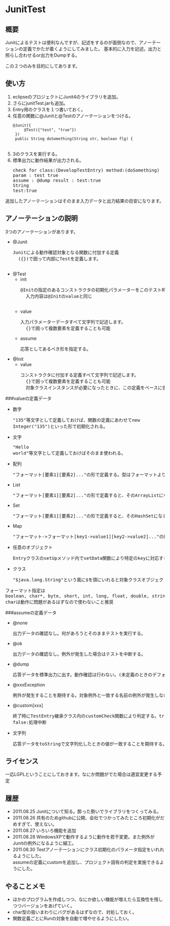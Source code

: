 # JunitTest

## 概要
Junitによるテストは便利なんですが、記述をするのが面倒なので、アノーテーションの定義でかたが着くようにしてみました。
基本的に入力を記述。出力と照らし合わせるor出力をDumpする。

この２つのみを目的にしてあります。

## 使い方
1. eclipseのプロジェクトにJunit4のライブラリを追加。
2. さらにjunitTest.jarも追加。
3. Entry用のクラスを１つ書いておく。
4. 任意の関数に@Junitと@Testのアノーテーションをつける。
   <pre>
   <code>@Junit({
   		@Test({"test", "true"})
   	})
   	public String doSomething(String str, boolean flg) {
   </code>
   </pre>
5. 3のクラスを実行する。
6. 標準出力に動作結果が出力される。
   <pre>check for class:(DevelopTestEntry) method:(doSomething)
   param : test true 
   assume : @dump result : test:true
   String
   test:true
   </pre>

追加したアノーテーションはそのまま入力データと出力結果の目安になります。

## アノーテーションの説明
3つのアノーテーションがあります。

* @Junit
	<pre>Junitによる動作確認対象となる関数に付加する定義
	({})で囲って内部にTestを定義します。
	</pre>
* @Test
	* init
		<pre>@Initの指定のあるコンストラクタの初期化パラメーターをこのテスト時のみ別の定義を利用します。
		入力内容は@Initのvalueと同じ
		</pre>
	* value
		<pre>入力パラメーターデータすべて文字列で記述します。
		{}で囲って複数要素を定義することも可能</pre>
	* assume
		<pre>応答としてあるべき形を指定する。</pre>
* @Init
	* value
		<pre>コンストラクタに付加する定義すべて文字列で記述します。
		{}で囲って複数要素を定義することも可能
		対象クラスインスタンスが必要になったときに、この定義をベースに仮動作させます。</pre>

###valueの定義データ
* 数字 <pre>"135"等文字として定義しておけば、関数の定義にあわせてnew Integer("135")といった形で初期化される。</pre>
* 文字 <pre>"Hello world"等文字として定義しておけばそのまま使われる。</pre>
* 配列 <pre>"フォーマット[要素1][要素2]..."の形で定義する。型はフォーマットよりも関数定義を優先する。</pre>
* List <pre>"フォーマット[要素1][要素2]..."の形で定義すると、そのArrayListになる。</pre>
* Set <pre>"フォーマット[要素1][要素2]..."の形で定義すると、そのHashSetになる。</pre>
* Map <pre>"フォーマット->フォーマット[key1->value1][key2->value2]..."の形で定義すると、そのHashMapになる。</pre>
* 任意のオブジェクト <pre>EntryクラスのsetUpメソッド内でsetData関数により特定のkeyに対応するvalueをセットしておくと、"#key"という形で利用できる。</pre>
* クラス <pre>"$java.lang.String"という風に$を頭にいれると対象クラスオブジェクトを渡すことができる。</pre>

<pre>フォーマット指定は
boolean, char*, byte, short, int, long, float, double, string
charは動作に問題があるはずなので使わないこと推奨</pre>

###assumeの定義データ
* @none <pre>出力データの確認なし。何があろうとそのままテストを実行する。</pre>
* @ok <pre>出力データの確認なし。例外が発生した場合はテストを中断する。</pre>
* @dump <pre>応答データを標準出力に出す。動作確認は行わない。(未定義のときのデフォルトの値)</pre>
* @xxxException <pre>例外が発生することを期待する。対象例外と一致する名前の例外が発生しない場合はテストを中断する。</pre>
* @custom[xxx] <pre>終了時にTestEntry継承クラス内のcustomCheck関数により判定する。true:処理続行 false:処理中断</pre>
* 文字列 <pre>応答データをtoStringで文字列化したときの値が一致することを期待する。それ以外の場合はエラー扱いでテスト中断。</pre>

## ライセンス
一応LGPLということにしておきます。なにか問題がでた場合は適宜変更する予定

## 履歴
* 2011.08.25 Junitについて知る。酔った勢いでライブラリをつくってみる。
* 2011.08.26 共有のためgithubに公開、会社でつかってみたところ初期化がだめすぎて、使えない。
* 2011.08.27 いろいろ機能を追加
* 2011.08.28 WindowsXPで動作するように動作を若干変更。また例外がJunitの例外になるように細工。
* 2011.08.30 Testアノーテーションにクラス初期化のパラメータ指定をいれれるようにした。
			 <br />assumeの定義にcustomを追加し、プロジェクト固有の判定を実施できるようにした。

## やることメモ
* ほかのプログラムを作成しつつ、なにか欲しい機能が増えたら互換性を残しつつバージョンをあげていく。
* char型の扱いまわりにバグがあるはずなので、対処しておく。
* 関数定義ごとにRunの対象を自動で増やせるようにしたい。